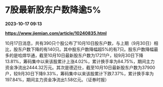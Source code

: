# 7股最新股东户数降逾5%

**2023-10-17 09:13**

**https://www.jiemian.com/article/10240835.html**

10月17日消息，共有390只个股公布了10月10日股东户数，与上期（9月30日）相比，股东户数下降的有140只。其中股东户数降幅超5%的有7只。股东户数降幅最多的是哈焊华通，截至10月10日最新股东户数为17211户，较9月30日下降13.81%，筹码集中以来该股累计上涨4.02%，累计换手率为84.75%，期间主力资金净流出2444.32万元。其次是德迈仕，截至10月10日最新股东户数为37900户，较9月30日下降9.33%，筹码集中以来该股累计下跌7.37%，累计换手率为197.84%，期间主力资金净流出1.58亿元。（证券时报）